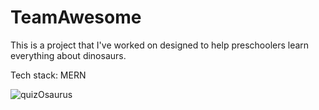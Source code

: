 # TeamAwesome

This is a project that I've worked on designed to help preschoolers learn everything about dinosaurs. 

Tech stack: MERN 

![quizOsaurus](https://s3.amazonaws.com/poly-screenshots.angel.co/Project/8a/787523/53bcefb73bda63b82a2dde9cd7e743af-original.jpeg)
